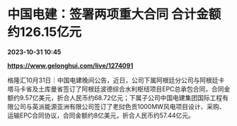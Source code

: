 # 中国电建：签署两项重大合同 合计金额约126.15亿元

**2023-10-31 10:45**

**https://www.gelonghui.com/live/1274091**

格隆汇10月31日｜中国电建晚间公告，近日，公司下属阿根廷分公司与阿根廷卡塔马卡省及土库曼省签订了阿根廷波德综合水利枢纽项目EPC总承包合同，合同金额约9.57亿美元，折合人民币约68.72亿元；下属子公司中国电建集团国际工程有限公司与英派能源亚洲有限公司签订了老挝色贡1000MW风电项目设计、采购、运输EPC合同协议，合同金额约8亿美元，折合人民币约57.44亿元。